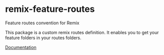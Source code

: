 # remix-feature-routes

Feature routes convention for Remix

This package is a custom remix routes definition. It enables you to get your feature folders in your routes folders.

[Documentation](./remix-feature-routes)
